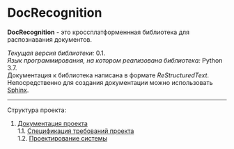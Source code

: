 # DocRecognition
**DocRecognition** - это кроссплатформеннная библиотека для распознавания документов.

*Текущая версия библиотеки:* 0.1.  
*Язык программирования, на котором реализована библиотека:* Python 3.7.   
Документация к библиотека написана в формате *ReStructuredText*. Непосредственно для создания документации можно использовать [Sphinx](http://www.sphinx-doc.org/en/stable/).

---
Структура проекта: 
1. [Документация проекта](Documents)  
1.1. [Спецификация требований проекта](/Documents/SRS.md)  
1.2. [Проектирование системы](/Documents/SDS.md)
